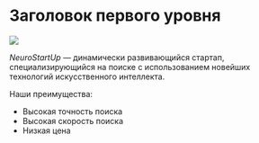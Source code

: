 #  Заголовок первого уровня

![](https://netology-code.github.io/git-homeworks/introduction/assets/logo.png)

*NeuroStartUp* — динамически развивающийся стартап, специализирующийся на поиске с использованием 
 новейших технологий искусственного интеллекта.
 
 Наши преимущества:
* Высокая точность поиска
* Высокая скорость поиска
* Низкая цена
